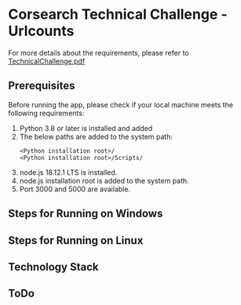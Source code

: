 # Corsearch Technical Challenge - Urlcounts

For more details about the requirements,
please refer to [TechnicalChallenge.pdf](TechnicalChallenge.pdf)

## Prerequisites

Before running the app,
please check if your local machine meets the following requirements:

1. Python 3.8 or later is installed and added 
2. The below paths are added to the system path:
   ```shell script
   <Python installation root>/
   <Python installation root>/Scripts/
   ```
3. node.js 18.12.1 LTS is installed.
4. node.js installation root is added to the system path.
5. Port 3000 and 5000 are available.

## Steps for Running on Windows

## Steps for Running on Linux

## Technology Stack

## ToDo